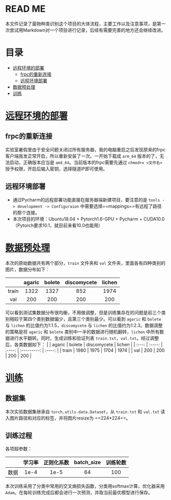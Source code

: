 # READ ME  
本文件记录了菌物种类识别这个项目的大体流程，主要工作以及注意事项，是第一次尝试用Markdown对一个项目进行记录，后续有需要完善的地方还会继续改进。



# 目录
- [远程环境的部署](#远程环境的部署)
	- [frpc的重新连接](#frpc的重新连接) 
	- [远程环境部署](#远程环境部署)
- [数据预处理](#数据预处理)
- [训练](#训练)



# [远程环境的部署](#目录)

## frpc的重新连接
实验室暑假里由于安全问题关闭过所有服务器，我的电脑重启之后发现原来的frpc客户端我发正常开启，所以重新安装了一次。一开始下载成 `arm_64` 版本的了，无法启动，正确版本应当是 `amd_64`。当前版本的frpc需要先通过 `chmod+x <文件名>` 授予权限，开启后输入密钥，选择隧道IP即可使用。

## 远程环境部署
- 通过Pycharm的远程部署功能直接在服务器端新建项目，要注意的是 `tools -> development -> Configuraion` 中需要选择==mappings==有远程了路径的那个连接。
- 本次项目的环境：Ubuntu18.04 + Pytorch1.6-GPU + Pycharm + CUDA10.0（Pytorch要求10.1，就目前来看10.0也能用）



# [数据预处理](#目录)
本次的原始数据共有两个部分，`train` 文件夹和 `val` 文件夹，里面各有四种类别的图片，数据分布如下：

|       | agaric | bolete | discomycete | lichen |
| :---: | :----: | :----: | :---------: | :----: |
| train |  1322  |  1327  |     852     |  1974  |
|  val  |  200   |  200   |     200     |  200   |

可以看到测试集数据分布很均衡，不用做调整，但是训练集存在的问题是前三个类别相较于第四个类别数据偏少，且第三个类别最少。可以看到 `agaric` 和 `bolete` 与 `lichen` 的比值约为1:1.5，`discomycete` 与 `lichen` 的比值约为1:2.3。数据调整的策略是将 `agaric` 和 `bolete` 类别中一半的数据进行随机翻转，`lichen` 中所有数据进行水平翻转。同时，生成训练和验证列表 `train.txt`，`val.txt`。经过调整后，各类数据如下：
|       | agaric | bolete | discomycete | lichen |
| :---: | :----: | :----: | :---------: | :----: |
| train |  1980  |  1975  |    1704     |  1974  |
|  val  |  200   |  200   |     200     |  200   |



# [训练](#目录)

## 数据集

本次实验数据集继承自 `torch.utils.data.Dataset`，从 `train.txt` 和 `val.txt` 读入图片路径和对应的标签，并将图片resize为 ==224*224==。

## 训练过程
各项超参数：

|      | 学习率 | 正则化系数 | batch_size | 训练轮数 |
| :--: | :----: | :--------: | :--------: | :------: |
| 数据 |  1e-4  |    1e-5    |     64     |   100    |

本次训练采用了分类中常用的交叉熵损失函数，分类用softmax计算，优化器采用 `Adam`。在每轮训练完成后都会进行一次预测，并取当前最优模型进行保存。